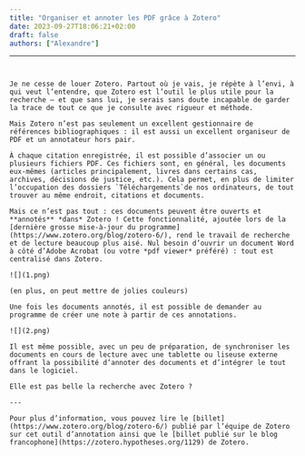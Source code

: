 ```yaml
---
title: "Organiser et annoter les PDF grâce à Zotero"
date: 2023-09-27T18:06:21+02:00
draft: false
authors: ["Alexandre"]
```
---
```


Je ne cesse de louer Zotero. Partout où je vais, je répète à l’envi, à qui veut l’entendre, que Zotero est l’outil le plus utile pour la recherche – et que sans lui, je serais sans doute incapable de garder la trace de tout ce que je consulte avec rigueur et méthode. 

Mais Zotero n’est pas seulement un excellent gestionnaire de références bibliographiques : il est aussi un excellent organiseur de PDF et un annotateur hors pair. 

À chaque citation enregistrée, il est possible d’associer un ou plusieurs fichiers PDF. Ces fichiers sont, en général, les documents eux-mêmes (articles principalement, livres dans certains cas, archives, décisions de justice, etc.). Cela permet, en plus de limiter l’occupation des dossiers `Téléchargements`de nos ordinateurs, de tout trouver au même endroit, citations et documents. 

Mais ce n’est pas tout : ces documents peuvent être ouverts et **annotés** *dans* Zotero ! Cette fonctionnalité, ajoutée lors de la [dernière grosse mise-à-jour du programme](https://www.zotero.org/blog/zotero-6/), rend le travail de recherche et de lecture beaucoup plus aisé. Nul besoin d’ouvrir un document Word à côté d’Adobe Acrobat (ou votre *pdf viewer* préféré) : tout est centralisé dans Zotero.

![](1.png)

(en plus, on peut mettre de jolies couleurs)

Une fois les documents annotés, il est possible de demander au programme de créer une note à partir de ces annotations. 

![](2.png)

Il est même possible, avec un peu de préparation, de synchroniser les documents en cours de lecture avec une tablette ou liseuse externe offrant la possibilité d’annoter des documents et d’intégrer le tout dans le logiciel.

Elle est pas belle la recherche avec Zotero ?

--- 

Pour plus d’information, vous pouvez lire le [billet](https://www.zotero.org/blog/zotero-6/) publié par l’équipe de Zotero sur cet outil d’annotation ainsi que le [billet publié sur le blog francophone](https://zotero.hypotheses.org/1129) de Zotero.
